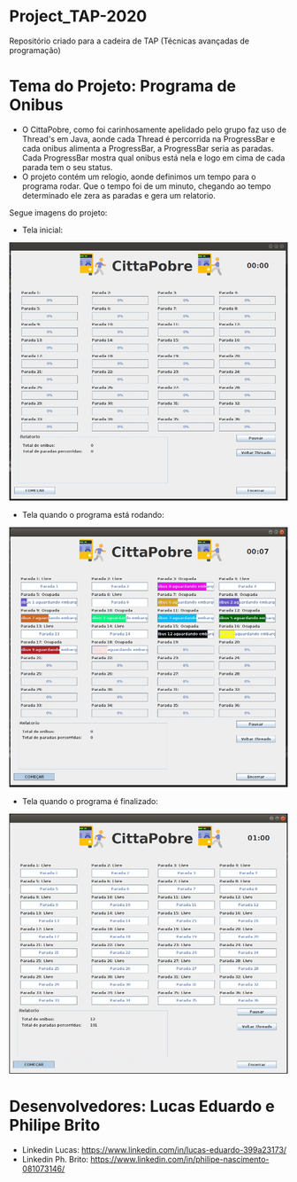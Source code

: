 # Project_TAP-2020
Repositório criado para a cadeira de TAP (Técnicas avançadas de programação)

# Tema do Projeto: Programa de Onibus
  - O CittaPobre, como foi carinhosamente apelidado pelo grupo faz uso de Thread's em Java, aonde cada Thread é percorrida na ProgressBar e cada onibus alimenta a ProgressBar, a ProgressBar seria as paradas. Cada ProgressBar mostra qual onibus está nela e logo em cima de cada parada tem o seu status.
  - O projeto contém um relogio, aonde definimos um tempo para o programa rodar. Que o tempo foi de um minuto, chegando ao tempo determinado ele zera as paradas e gera um relatorio.
  
Segue imagens do projeto:

  - Tela inicial:

![CittaPobre.jpeg](/imagens/CittaPobre.jpeg)

  - Tela quando o programa está rodando:

![CittaPobre-2.jpeg](/imagens/CittaPobre-2.jpeg)

  - Tela quando o programa é finalizado:

![CittaPobre-3.jpeg](/imagens/CittaPobre-3.jpeg)

# Desenvolvedores: Lucas Eduardo e Philipe Brito
  - Linkedin Lucas: https://www.linkedin.com/in/lucas-eduardo-399a23173/
  - Linkedin Ph. Brito: https://www.linkedin.com/in/philipe-nascimento-081073146/